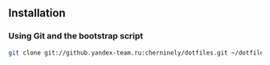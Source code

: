 ## Installation

### Using Git and the bootstrap script

```bash
git clone git://github.yandex-team.ru:cherninely/dotfiles.git ~/dotfiles && ~/dotfiles/bootstrap.sh
```
